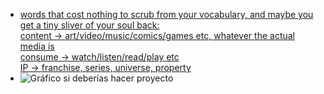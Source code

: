 -   [words that cost nothing to scrub from your vocabulary, and maybe you get a tiny sliver of your soul back:<br>
    content -> art/video/music/comics/games etc, whatever the actual media is<br>
    consume -> watch/listen/read/play etc<br>
    IP -> franchise, series, universe, property](https://twitter.com/vectorpoem/status/1575183167497023490)
-   ![Gráfico si deberías hacer proyecto](grafico-hacer-proyecto.jpg)
